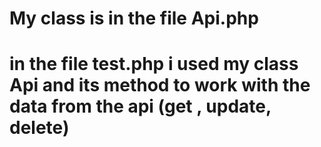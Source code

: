 # My class is in the file Api.php

# in the file test.php i used my class Api and its method to work with the data from the api (get , update, delete)
